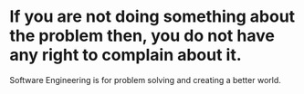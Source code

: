 # If you are not doing something about the problem then, you do not have any right to complain about it.
Software Engineering is for problem solving and creating a better world.
